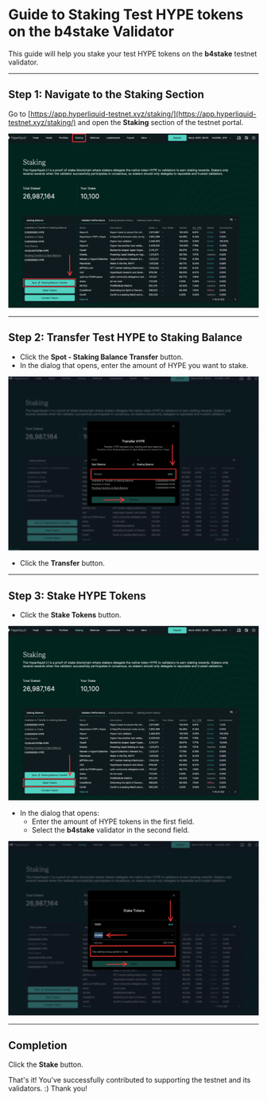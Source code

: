 # Guide to Staking Test HYPE tokens on the b4stake Validator

This guide will help you stake your test HYPE tokens on the **b4stake** testnet validator.

---

## Step 1: Navigate to the Staking Section

Go to [https://app.hyperliquid-testnet.xyz/staking/](https://app.hyperliquid-testnet.xyz/staking/) and open the **Staking** section of the testnet portal.

![Step 1](1.png)

---

## Step 2: Transfer Test HYPE to Staking Balance

- Click the **Spot - Staking Balance Transfer** button.
- In the dialog that opens, enter the amount of HYPE you want to stake.

![Step 2](2.png)

- Click the **Transfer** button.

---

## Step 3: Stake HYPE Tokens

- Click the **Stake Tokens** button.

![Step 3](3.png)

- In the dialog that opens:
  - Enter the amount of HYPE tokens in the first field.
  - Select the **b4stake** validator in the second field.

![Step 4](4.png)

---

## Completion

Click the **Stake** button.

That's it! You've successfully contributed to supporting the testnet and its validators. :) Thank you!
